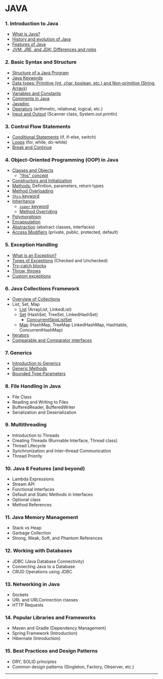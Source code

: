 # JAVA
### 1. **Introduction to Java**
   - [What is Java?](1-Introduction_to_Java/WhatisJava.md) 
   - [History and evolution of Java](1-Introduction_to_Java/HistoryandevolutionofJava.md)
   - [Features of Java](1-Introduction_to_Java/FeaturesofJava.md)
   - [JVM, JRE, and JDK: Differences and roles](1-Introduction_to_Java/jvmjrejdk.md)

### 2. **Basic Syntax and Structure**
   - [Structure of a Java Program](2-Basic_syntax_and_structure/StructureofaJavaProgram.md)
   - [Java Keywords](2-Basic_syntax_and_structure/javaKeywords.md)
   - [Data types: Primitive (int, char, boolean, etc.) and Non-primitive (String, Arrays)](2-Basic_syntax_and_structure/dataTypes.md)
   - [Variables and Constants](2-Basic_syntax_and_structure/variablesAndConstants.md)
   - [Comments in Java](2-Basic_syntax_and_structure/commentsInJava.md)
   - [Javadoc](2-Basic_syntax_and_structure/javadoc.md)
   - [Operators]() (arithmetic, relational, logical, etc.)
   - [Input and Output](2-Basic_syntax_and_structure/inputOutput.md) (Scanner class, System.out.println)

### 3. **Control Flow Statements**
   - [Conditional Statements](3-control_flow_statements/conditionalStatements.md) (if, if-else, switch)
   - [Loops](3-control_flow_statements/loops.md) (for, while, do-while)
   - [Break and Continue](3-control_flow_statements/breakAndContinue.md)

### 4. **Object-Oriented Programming (OOP) in Java**
   - [Classes and Objects](4-OOP/classesAndObjects.md)
       - ["this" concept](4-OOP/this.md)
   - [Constructors and Initialization](4-OOP/constructorsAndInitialization.md)
   - [Methods:](4-OOP/methods.md) Definition, parameters, return types
   - [Method Overloading](4-OOP/overloading.md)
   - [`this` keyword](4-OOP/thisKeyword.md)
   - [Inheritance](4-OOP/inheritance.md)
     - [`super` keyword](4-OOP/superKeyword.md)
     - [Method Overriding](4-OOP/overriding.md)
   - [Polymorphism](4-OOP/polymorphism.md)
   - [Encapsulation](4-OOP/encapsulation.md)
   - [Abstraction](4-OOP/abstraction.md) (abstract classes, interfaces)
   - [Access Modifiers](4-OOP/accessModifiers.md) (private, public, protected, default)

### 5. **Exception Handling**
   - [What is an Exception?](5-exception_handling/whatIsAnException.md)
   - [Types of Exceptions](5-exception_handling/typesOfExceptions.md) (Checked and Unchecked)
   - [Try-catch blocks](5-exception_handling/tryCatch.md)
   - [Throw, throws](5-exception_handling/throwThrows.md)
   - [Custom exceptions](5-exception_handling/customExceptions.md)

### 6. **Java Collections Framework**
   - [Overview of Collections](6-Java_Collections_Framework/owerviewOfCollections.md)
   - List, Set, Map
       - [List](6-Java_Collections_Framework/list.md) (ArrayList, LinkedList)
       - [Set](6-Java_Collections_Framework/set.md) (HashSet, TreeSet, LinkedHashSet)
           - [ConcurrentSkipListSet](6-Java_Collections_Framework/concurrentSkipListSet.md)
       - [Map]() (HashMap, TreeMap LinkedHashMap, Hashtable, ConcurrentHashMap)
   - [Iterators](6-Java_Collections_Framework/iterators.md)
   - [Comparable and Comparator interfaces](6-Java_Collections_Framework/comparableComparator.md)

### 7. **Generics**
   - [Introduction to Generics](7-Generics/introductionToGenerics.md)
   - [Generic Methods](7-Generics/genericMethods.md)
   - [Bounded Type Parameters](7-Generics/boundedTypeParameters.md)

### 8. **File Handling in Java**
   - File Class
   - Reading and Writing to Files
   - BufferedReader, BufferedWriter
   - Serialization and Deserialization

### 9. **Multithreading**
   - Introduction to Threads
   - Creating Threads (Runnable Interface, Thread class)
   - Thread Lifecycle
   - Synchronization and Inter-thread Communication
   - Thread Priority

### 10. **Java 8 Features (and beyond)**
   - Lambda Expressions
   - Stream API
   - Functional Interfaces
   - Default and Static Methods in Interfaces
   - Optional class
   - Method References

### 11. **Java Memory Management**
   - Stack vs Heap
   - Garbage Collection
   - Strong, Weak, Soft, and Phantom References

### 12. **Working with Databases**
   - JDBC (Java Database Connectivity)
   - Connecting Java to a Database
   - CRUD Operations using JDBC

### 13. **Networking in Java**
   - Sockets
   - URL and URLConnection classes
   - HTTP Requests

### 14. **Popular Libraries and Frameworks**
   - Maven and Gradle (Dependency Management)
   - Spring Framework (Introduction)
   - Hibernate (Introduction)

### 15. **Best Practices and Design Patterns**
   - DRY, SOLID principles
   - Common design patterns (Singleton, Factory, Observer, etc.)

---

